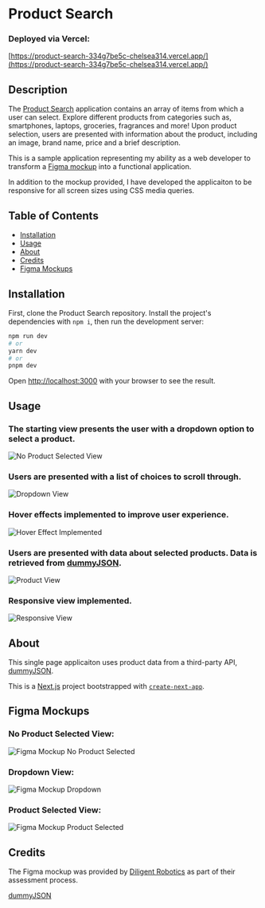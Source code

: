 # Product Search

### Deployed via Vercel: 
[https://product-search-334g7be5c-chelsea314.vercel.app/](https://product-search-334g7be5c-chelsea314.vercel.app/) 

## Description
The [Product Search](https://product-search-334g7be5c-chelsea314.vercel.app/) application contains an array of items from which a user can select. Explore different products from categories such as, smartphones, laptops, groceries, fragrances and more! Upon product selection, users are presented with information about the product, including an image, brand name, price and a brief description. 

This is a sample application representing my ability as a web developer to transform a [Figma mockup](https://www.figma.com/file/mWoyEepUuW9un60QzOnpUp/Frontend-Engineer-Take-Home-Assessment?type=design&node-id=1%3A15&mode=design&t=EomlY3pCiMAveAWz-1) into a functional application. 

In addition to the mockup provided, I have developed the applicaiton to be responsive for all screen sizes using CSS media queries.

## Table of Contents
- [Installation](#installation)
- [Usage](#usage) 
- [About](#about)
- [Credits](#credits)
- [Figma Mockups](#figma-mockups)

## Installation

First, clone the Product Search repository. Install the project's dependencies with `npm i`, then run the development server:

```bash
npm run dev
# or
yarn dev
# or
pnpm dev
```

Open [http://localhost:3000](http://localhost:3000) with your browser to see the result.

## Usage
### The starting view presents the user with a dropdown option to select a product. 
![No Product Selected View](./public/noProductSelectedView.png)

### Users are presented with a list of choices to scroll through. 
![Dropdown View](./public/dropdownView.png)

### Hover effects implemented to improve user experience.
![Hover Effect Implemented](./public/selectAProductHover.jpg)

### Users are presented with data about selected products. Data is retrieved from  [dummyJSON](https://dummyjson.com/docs/products).
![Product View](./public/productSelectedView.png)

### Responsive view implemented.
![Responsive View](./public/responsiveView.png)

## About
This single page applicaiton uses product data from a third-party API, [dummyJSON](https://dummyjson.com/docs/products). 

This is a [Next.js](https://nextjs.org/) project bootstrapped with [`create-next-app`](https://github.com/vercel/next.js/tree/canary/packages/create-next-app).

## Figma Mockups
### No Product Selected View:
![Figma Mockup No Product Selected](./public/figmaNoneSelected.png)

### Dropdown View:
![Figma Mockup Dropdown](./public/figmaDropdown.png)

### Product Selected View:
![Figma Mockup Product Selected](./public/figmaProductSelected.png)

## Credits
The Figma mockup was provided by [Diligent Robotics](https://www.diligentrobots.com/) as part of their assessment process. 

[dummyJSON](https://dummyjson.com/docs/products)